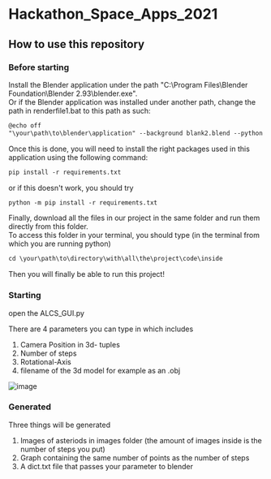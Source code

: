 # Hackathon_Space_Apps_2021

## How to use this repository

### Before starting
Install the Blender application under the path "C:\Program Files\Blender Foundation\Blender 2.93\blender.exe".
<br>
Or if the Blender application was installed under another path, change the path in renderfile1.bat to this path as such:
``` txt
@echo off
"\your\path\to\blender\application" --background blank2.blend --python "BlenderAsteroid2.py" 
```
Once this is done, you will need to install the right packages used in this application using the following command: 

``` txt
pip install -r requirements.txt
```
or if this doesn't work, you should try 
``` txt
python -m pip install -r requirements.txt
```

Finally, download all the files in our project in the same folder and run them directly from this folder. 
<br> 
To access this folder in your terminal, you should type (in the terminal from which you are running python)
``` txt
cd \your\path\to\directory\with\all\the\project\code\inside
```
Then you will finally be able to run this project!

### Starting

open the ALCS_GUI.py

There are 4 parameters you can type in which includes
1) Camera Position in 3d- tuples
2) Number of steps
3) Rotational-Axis
4) filename of the 3d model for example as an .obj

![image](https://user-images.githubusercontent.com/90444327/135748240-e270f0b2-a323-4148-9fb4-e649ed668eb5.png)

### Generated

Three things will be generated 
1) Images of asteriods in images folder (the amount of images inside is the number of steps you put)
2) Graph containing the same number of points as the number of steps
3) A dict.txt file that passes your parameter to blender

